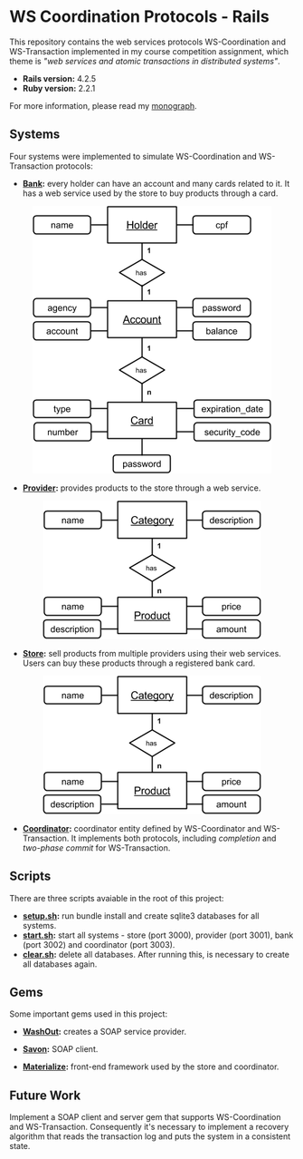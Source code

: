 # WS Coordination Protocols - Rails
This repository contains the web services protocols WS-Coordination and WS-Transaction implemented in my course competition assignment, which theme is *"web services and atomic transactions in distributed systems"*.

* **Rails version:** 4.2.5
* **Ruby version:** 2.2.1

For more information, please read my [monograph](monograph.pdf).

## Systems
Four systems were implemented to simulate WS-Coordination and WS-Transaction protocols:
* **[Bank](https://github.com/fabriciojoc/ws_coordination_protocols_rails/tree/master/bank):** every holder can have an account and many cards related to it. It has a web service used by the store to buy products through a card.

<p align="center">
  <img src="img/bank.png"/>
</p>

* **[Provider](https://github.com/fabriciojoc/ws_coordination_protocols_rails/tree/master/provider):** provides products to the store through a web service.

<p align="center">
  <img src="img/provider.png"/>
</p>

* **[Store](https://github.com/fabriciojoc/ws_coordination_protocols_rails/tree/master/store-system):** sell products from multiple providers using their web services. Users can buy these products through a registered bank card.

<p align="center">
  <img src="img/provider.png"/>
</p>

* **[Coordinator](https://github.com/fabriciojoc/ws_coordination_protocols_rails/tree/master/coordinator):** coordinator entity defined by WS-Coordinator and WS-Transaction. It implements both protocols, including *completion* and *two-phase commit* for WS-Transaction.

## Scripts

There are three scripts avaiable in the root of this project:

* **[setup.sh](https://github.com/fabriciojoc/ws_coordination_protocols_rails/blob/master/setup.sh):** run bundle install and create sqlite3 databases for all systems.
* **[start.sh](https://github.com/fabriciojoc/ws_coordination_protocols_rails/blob/master/start.sh):** start all systems - store (port 3000), provider (port 3001), bank (port 3002) and coordinator (port 3003).
* **[clear.sh](https://github.com/fabriciojoc/ws_coordination_protocols_rails/blob/master/clear.sh):** delete all databases. After running this, is necessary to create all databases again.

## Gems

Some important gems used in this project:

* **[WashOut](https://github.com/inossidabile/wash_out):** creates a SOAP service provider.

* **[Savon](https://github.com/savonrb/savon):** SOAP client.

* **[Materialize](http://materializecss.com/):** front-end framework used by the store and coordinator.

## Future Work

Implement a SOAP client and server gem that supports WS-Coordination and WS-Transaction. Consequently it's necessary to implement a recovery algorithm that reads the transaction log and puts the system in a consistent state.
